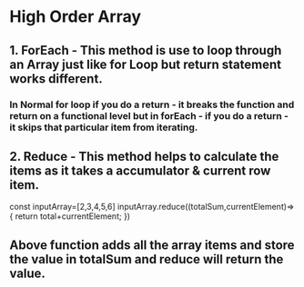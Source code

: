 # High Order Array

## 1. ForEach - This method is use to loop through an Array just like for Loop but return statement works different.

### In Normal for loop if you do a return - it breaks the function and return on a functional level but in forEach - if you do a return - it skips that particular item from iterating.

## 2. Reduce - This method helps to calculate the items as it takes a accumulator & current row item.

const inputArray=[2,3,4,5,6]
inputArray.reduce((totalSum,currentElement)=>{
return total+currentElement;
})

## Above function adds all the array items and store the value in totalSum and reduce will return the value.
